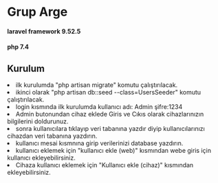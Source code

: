  <h1>Grup Arge</h1>  
    
 <h4>laravel framework 9.52.5 </h4> 
 
 <h4>php 7.4</h4>
 
 <h2>Kurulum</h2>
 
<li> ilk kurulumda "php artisan migrate" komutu çalıştırılacak.</li>

 <li>ikinci olarak "php artisan db::seed --class=UsersSeeder" komutu çalıştırılacak.</li>

<li> login kısmında ilk kurulumda kullanıcı adı: Admin şifre:1234 </li>

<li> Admin butonundan cihaz eklede Giris ve Cıkıs olarak cihazlarınızın bilgilerini doldurunuz.</li>

<li> sonra kullanıcılara tıklayıp veri tabanına yazdır diyip kullanıcılarınızı cihazdan veri tabanına yazdırın.</li>

<li> kullanıcı mesai kısmnına girip verilerinizi database yazdırın.</li>

<li> kullanıcı eklemek için "kullanıcı ekle (web)" kısmından webe giris için kullanıcı ekleyebilirsiniz.</li>

<li> Cihaza kullanıcı eklemek için "Kullanıcı ekle (cihaz)" kısmından ekleyebilirsiniz.</li>
